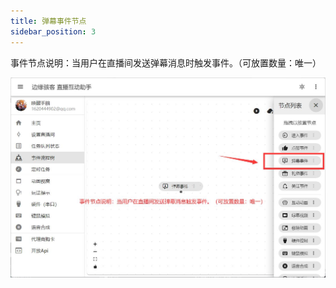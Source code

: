 ```yaml
---
title: 弹幕事件节点
sidebar_position: 3
---
```


事件节点说明：当用户在直播间发送弹幕消息时触发事件。（可放置数量：唯一）


![弹幕事件节点说明](./img/弹幕事件节点说明.jpg)